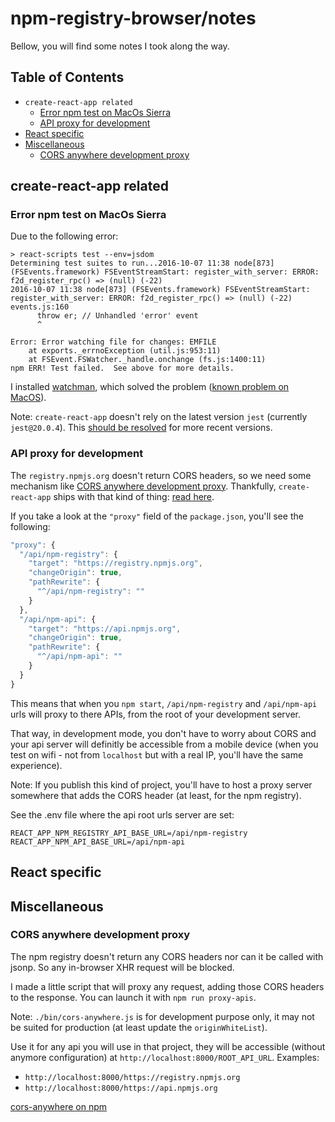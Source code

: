 # npm-registry-browser/notes

Bellow, you will find some notes I took along the way.

## Table of Contents

* `create-react-app related`
  * [Error npm test on MacOs Sierra](#error-npm-test-on-macos-sierra)
  * [API proxy for development](#api-proxy-for-development)
* [React specific](#react-specific)
* [Miscellaneous](#miscellaneous)
  * [CORS anywhere development proxy](#cors-anywhere-development-proxy)

## create-react-app related

### Error npm test on MacOs Sierra

Due to the following error:

```
> react-scripts test --env=jsdom
Determining test suites to run...2016-10-07 11:38 node[873] (FSEvents.framework) FSEventStreamStart: register_with_server: ERROR: f2d_register_rpc() => (null) (-22)
2016-10-07 11:38 node[873] (FSEvents.framework) FSEventStreamStart: register_with_server: ERROR: f2d_register_rpc() => (null) (-22)
events.js:160
      throw er; // Unhandled 'error' event
      ^

Error: Error watching file for changes: EMFILE
    at exports._errnoException (util.js:953:11)
    at FSEvent.FSWatcher._handle.onchange (fs.js:1400:11)
npm ERR! Test failed.  See above for more details.
```

I installed [watchman](https://facebook.github.io/watchman/docs/install.html), which solved the problem ([known problem on MacOS](https://github.com/facebook/create-react-app/issues/871)).

Note: `create-react-app` doesn't rely on the latest version `jest` (currently `jest@20.0.4`). This [should be resolved](https://github.com/amasad/sane/pull/91) for more recent versions.

### API proxy for development

The `registry.npmjs.org` doesn't return CORS headers, so we need some mechanism like [CORS anywhere development proxy](#cors-anywhere-development-proxy). Thankfully, `create-react-app` ships with that kind of thing: [read here](README.cra.md#proxying-api-requests-in-development).

If you take a look at the `"proxy"` field of the `package.json`, you'll see the following:

```js
"proxy": {
  "/api/npm-registry": {
    "target": "https://registry.npmjs.org",
    "changeOrigin": true,
    "pathRewrite": {
      "^/api/npm-registry": ""
    }
  },
  "/api/npm-api": {
    "target": "https://api.npmjs.org",
    "changeOrigin": true,
    "pathRewrite": {
      "^/api/npm-api": ""
    }
  }
}
```

This means that when you `npm start`, `/api/npm-registry` and `/api/npm-api` urls will proxy to there APIs, from the root of your development server.

That way, in development mode, you don't have to worry about CORS and your api server will definitly be accessible from a mobile device (when you test on wifi - not from `localhost` but with a real IP, you'll have the same experience).

Note: If you publish this kind of project, you'll have to host a proxy server somewhere that adds the CORS header (at least, for the npm registry).

See the .env file where the api root urls server are set:

```shell
REACT_APP_NPM_REGISTRY_API_BASE_URL=/api/npm-registry
REACT_APP_NPM_API_BASE_URL=/api/npm-api
```

## React specific

## Miscellaneous

### CORS anywhere development proxy

The npm registry doesn't return any CORS headers nor can it be called with jsonp. So any in-browser XHR request will be blocked.

I made a little script that will proxy any request, adding those CORS headers to the response. You can launch it with `npm run proxy-apis`.

Note: `./bin/cors-anywhere.js` is for development purpose only, it may not be suited for production (at least update the `originWhiteList`).

Use it for any api you will use in that project, they will be accessible (without anymore configuration) at `http://localhost:8000/ROOT_API_URL`. Examples:

* `http://localhost:8000/https://registry.npmjs.org`
* `http://localhost:8000/https://api.npmjs.org`

[cors-anywhere on npm](https://www.npmjs.com/package/cors-anywhere)
